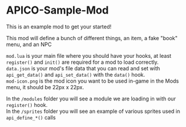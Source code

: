 # APICO-Sample-Mod
This is an example mod to get your started!

This mod will define a bunch of different things, an item, a fake "book" menu, and an NPC

`mod.lua` is your main file where you should have your hooks, at least `register()` and `init()` are required for a mod to load correctly.  
`data.json` is your mod's file data that you can read and set with `api_get_data()` and `api_set_data()` with the `data()` hook.  
`mod-icon.png` is the mod icon you want to be used in-game in the Mods menu, it should be 22px x 22px.  

In the `/modules` folder you will see a module we are loading in with our `register()` hook.  
In the `/sprites` folder you will see an example of various sprites used in `api_define_*()` calls  


